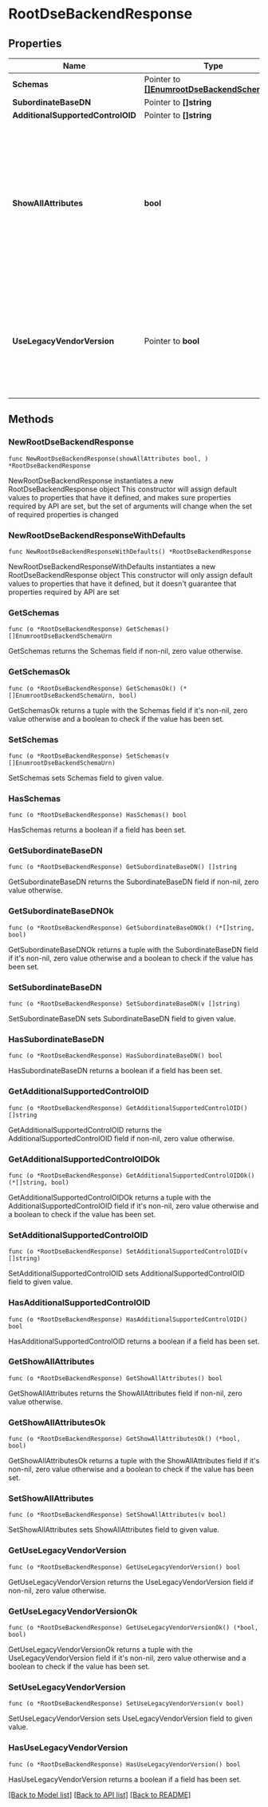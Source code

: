 # RootDseBackendResponse

## Properties

Name | Type | Description | Notes
------------ | ------------- | ------------- | -------------
**Schemas** | Pointer to [**[]EnumrootDseBackendSchemaUrn**](EnumrootDseBackendSchemaUrn.md) |  | [optional] 
**SubordinateBaseDN** | Pointer to **[]string** |  | [optional] 
**AdditionalSupportedControlOID** | Pointer to **[]string** |  | [optional] 
**ShowAllAttributes** | **bool** | Indicates whether all attributes in the root DSE are to be treated like user attributes (and therefore returned to clients by default) regardless of the Directory Server schema configuration. | 
**UseLegacyVendorVersion** | Pointer to **bool** | Indicates whether the server&#39;s root DSE should reflect current or legacy values for the vendorName and vendorVersion attributes. | [optional] 

## Methods

### NewRootDseBackendResponse

`func NewRootDseBackendResponse(showAllAttributes bool, ) *RootDseBackendResponse`

NewRootDseBackendResponse instantiates a new RootDseBackendResponse object
This constructor will assign default values to properties that have it defined,
and makes sure properties required by API are set, but the set of arguments
will change when the set of required properties is changed

### NewRootDseBackendResponseWithDefaults

`func NewRootDseBackendResponseWithDefaults() *RootDseBackendResponse`

NewRootDseBackendResponseWithDefaults instantiates a new RootDseBackendResponse object
This constructor will only assign default values to properties that have it defined,
but it doesn't guarantee that properties required by API are set

### GetSchemas

`func (o *RootDseBackendResponse) GetSchemas() []EnumrootDseBackendSchemaUrn`

GetSchemas returns the Schemas field if non-nil, zero value otherwise.

### GetSchemasOk

`func (o *RootDseBackendResponse) GetSchemasOk() (*[]EnumrootDseBackendSchemaUrn, bool)`

GetSchemasOk returns a tuple with the Schemas field if it's non-nil, zero value otherwise
and a boolean to check if the value has been set.

### SetSchemas

`func (o *RootDseBackendResponse) SetSchemas(v []EnumrootDseBackendSchemaUrn)`

SetSchemas sets Schemas field to given value.

### HasSchemas

`func (o *RootDseBackendResponse) HasSchemas() bool`

HasSchemas returns a boolean if a field has been set.

### GetSubordinateBaseDN

`func (o *RootDseBackendResponse) GetSubordinateBaseDN() []string`

GetSubordinateBaseDN returns the SubordinateBaseDN field if non-nil, zero value otherwise.

### GetSubordinateBaseDNOk

`func (o *RootDseBackendResponse) GetSubordinateBaseDNOk() (*[]string, bool)`

GetSubordinateBaseDNOk returns a tuple with the SubordinateBaseDN field if it's non-nil, zero value otherwise
and a boolean to check if the value has been set.

### SetSubordinateBaseDN

`func (o *RootDseBackendResponse) SetSubordinateBaseDN(v []string)`

SetSubordinateBaseDN sets SubordinateBaseDN field to given value.

### HasSubordinateBaseDN

`func (o *RootDseBackendResponse) HasSubordinateBaseDN() bool`

HasSubordinateBaseDN returns a boolean if a field has been set.

### GetAdditionalSupportedControlOID

`func (o *RootDseBackendResponse) GetAdditionalSupportedControlOID() []string`

GetAdditionalSupportedControlOID returns the AdditionalSupportedControlOID field if non-nil, zero value otherwise.

### GetAdditionalSupportedControlOIDOk

`func (o *RootDseBackendResponse) GetAdditionalSupportedControlOIDOk() (*[]string, bool)`

GetAdditionalSupportedControlOIDOk returns a tuple with the AdditionalSupportedControlOID field if it's non-nil, zero value otherwise
and a boolean to check if the value has been set.

### SetAdditionalSupportedControlOID

`func (o *RootDseBackendResponse) SetAdditionalSupportedControlOID(v []string)`

SetAdditionalSupportedControlOID sets AdditionalSupportedControlOID field to given value.

### HasAdditionalSupportedControlOID

`func (o *RootDseBackendResponse) HasAdditionalSupportedControlOID() bool`

HasAdditionalSupportedControlOID returns a boolean if a field has been set.

### GetShowAllAttributes

`func (o *RootDseBackendResponse) GetShowAllAttributes() bool`

GetShowAllAttributes returns the ShowAllAttributes field if non-nil, zero value otherwise.

### GetShowAllAttributesOk

`func (o *RootDseBackendResponse) GetShowAllAttributesOk() (*bool, bool)`

GetShowAllAttributesOk returns a tuple with the ShowAllAttributes field if it's non-nil, zero value otherwise
and a boolean to check if the value has been set.

### SetShowAllAttributes

`func (o *RootDseBackendResponse) SetShowAllAttributes(v bool)`

SetShowAllAttributes sets ShowAllAttributes field to given value.


### GetUseLegacyVendorVersion

`func (o *RootDseBackendResponse) GetUseLegacyVendorVersion() bool`

GetUseLegacyVendorVersion returns the UseLegacyVendorVersion field if non-nil, zero value otherwise.

### GetUseLegacyVendorVersionOk

`func (o *RootDseBackendResponse) GetUseLegacyVendorVersionOk() (*bool, bool)`

GetUseLegacyVendorVersionOk returns a tuple with the UseLegacyVendorVersion field if it's non-nil, zero value otherwise
and a boolean to check if the value has been set.

### SetUseLegacyVendorVersion

`func (o *RootDseBackendResponse) SetUseLegacyVendorVersion(v bool)`

SetUseLegacyVendorVersion sets UseLegacyVendorVersion field to given value.

### HasUseLegacyVendorVersion

`func (o *RootDseBackendResponse) HasUseLegacyVendorVersion() bool`

HasUseLegacyVendorVersion returns a boolean if a field has been set.


[[Back to Model list]](../README.md#documentation-for-models) [[Back to API list]](../README.md#documentation-for-api-endpoints) [[Back to README]](../README.md)


